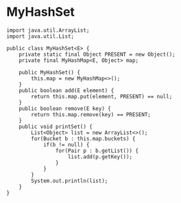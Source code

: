 # MyHashSet
    
    import java.util.ArrayList;
    import java.util.List;
    
    public class MyHashSet<E> {
        private static final Object PRESENT = new Object();
        private final MyHashMap<E, Object> map;
    
        public MyHashSet() {
            this.map = new MyHashMap<>();
        }
        public boolean add(E element) {
            return this.map.put(element, PRESENT) == null;
        }
        public boolean remove(E key) {
            return this.map.remove(key) == PRESENT;
        }
        public void printSet() {
            List<Object> list = new ArrayList<>();
            for(Bucket b : this.map.buckets) {
                if(b != null) {
                    for(Pair p : b.getList()) {
                        list.add(p.getKey());
                    }
                }
            }
            System.out.println(list);
        }
    }

